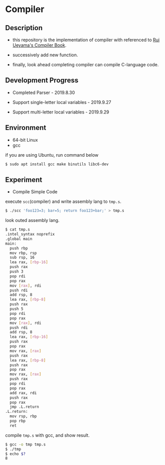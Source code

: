 # Compiler

## Description

- this repository is the implementation of compiler with referenced to [Rui Ueyama's Compiler Book](https://www.sigbus.info/compilerbook).

- successively add new function.

- finally, look ahead completing compiler can compile C-language code.

## Development Progress

- Completed Parser - 2019.8.30

- Support single-letter local variables - 2019.9.27

- Support multi-letter local variables - 2019.9.29

## Environment 

- 64-bit Linux
- gcc

if you are using Ubuntu, run command below

```bash
$ sudo apt install gcc make binutils libc6-dev
```

## Experiment

- Compile Simple Code

execute `scc`(compiler) and write assembly lang to `tmp.s`.

```bash
$ ./scc 'foo123=3; bar=5; return foo123+bar;' > tmp.s
```

look outed assembly lang.

```bash
$ cat tmp.s
.intel_syntax noprefix
.global main
main:
  push rbp
  mov rbp, rsp
  sub rsp, 16
  lea rax, [rbp-16]
  push rax
  push 3
  pop rdi
  pop rax
  mov [rax], rdi
  push rdi
  add rsp, 8
  lea rax, [rbp-8]
  push rax
  push 5
  pop rdi
  pop rax
  mov [rax], rdi
  push rdi
  add rsp, 8
  lea rax, [rbp-16]
  push rax
  pop rax
  mov rax, [rax]
  push rax
  lea rax, [rbp-8]
  push rax
  pop rax
  mov rax, [rax]
  push rax
  pop rdi
  pop rax
  add rax, rdi
  push rax
  pop rax
  jmp .L.return
.L.return:
  mov rsp, rbp
  pop rbp
  ret
```

compile `tmp.s` with gcc, and show result.

```bash
$ gcc -o tmp tmp.s
$ ./tmp
$ echo $?
8
```
